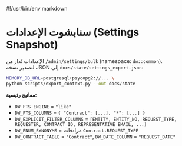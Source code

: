 #!/usr/bin/env markdown
# سنابشوت الإعدادات (Settings Snapshot)

الإعدادات تُدار من `/admin/settings/bulk` (namespace: `dw::common`).  
لتصدير نسخة JSON إلى `docs/state/settings_export.json`:

```bash
MEMORY_DB_URL=postgresql+psycopg2://... \
python scripts/export_context.py --out docs/state
```

**مفاتيح رئيسية:**
- `DW_FTS_ENGINE` = `"like"`
- `DW_FTS_COLUMNS` = `{ "Contract": [...], "*": [...] }`
- `DW_EXPLICIT_FILTER_COLUMNS` = `[ENTITY, ENTITY_NO, REQUEST_TYPE, REQUESTER, CONTRACT_ID, REPRESENTATIVE_EMAIL, ...]`
- `DW_ENUM_SYNONYMS` = مرادفات `Contract.REQUEST_TYPE`
- `DW_CONTRACT_TABLE` = `"Contract"`, `DW_DATE_COLUMN` = `"REQUEST_DATE"`
